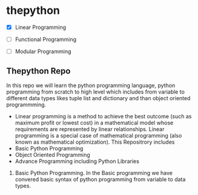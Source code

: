 # thepython

- [x] Linear Programming

- [ ] Functional Programming

- [ ] Modular Programming

## Thepython Repo
In this repo we will learn the python programming language, python programming from scratch to high level which includes from variable to different data types likes tuple list and dictionary and than object oriented programmming.
- Linear programming is a method to achieve the best outcome (such as maximum profit or lowest cost) in a mathematical model whose requirements are represented by linear relationships. Linear programming is a special case of mathematical programming (also known as mathematical optimization).
This Repositrory includes
- Basic Python Programming
- Object Oriented Programming
- Advance Programming including Python Libraries
1. Basic Python Programming.
    In the Basic programming we have convered basic syntax of python programming from variable to data types.
